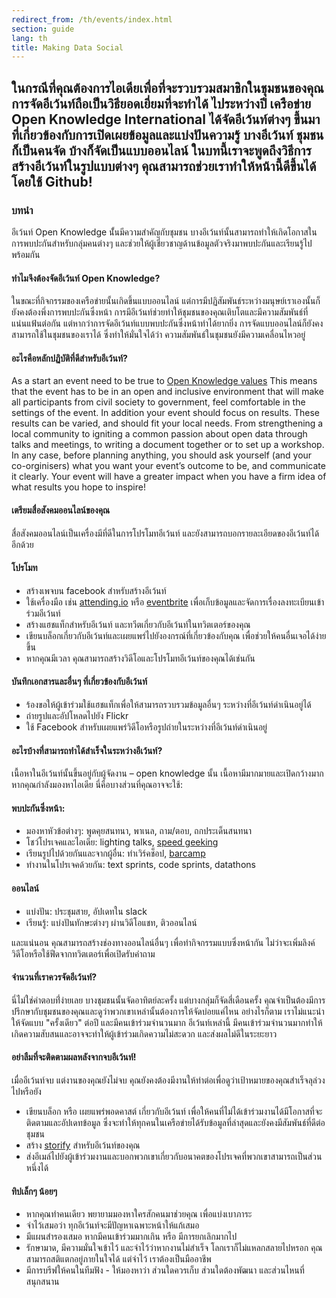 ```yaml
---
redirect_from: /th/events/index.html
section: guide
lang: th
title: Making Data Social
---
```


## ในกรณีที่คุณต้องการไอเดียเพื่อที่จะรวบรวมสมาชิกในชุมชนของคุณ การจัดอีเว้นท์ถือเป็นวิธียอดเยี่ยมที่จะทำได้ ไประหว่างปี เครือข่าย Open Knowledge International ได้จัดอีเว้นท์ต่างๆ ขึ้นมาที่เกี่ยวข้องกับการเปิดเผยข้อมูลและแบ่งปันความรู้ บางอีเว้นท์ ชุมชนก็เป็นคนจัด บ้างก็จัดเป็นแบบออนไลน์ ในบทนี้เราจะพูดถึงวิธีการสร้างอีเว้นท์ในรูปแบบต่างๆ คุณสามารถช่วยเราทำให้หน้านี้ดีขึ้นได้ โดยใช้ Github! 

### บทนำ

อีเว้นท์ Open Knowledge นั้่นมีความสำคัญกับชุมชน บางอีเว้นท์นั้นสามารถทำให้เกิดโอกาสในการพบปะกันสำหรับกลุ่มคนต่างๆ และช่วยให้ผู้เชี่ยวชาญด้านข้อมูลตัวจริงมาพบปะกันและเรียนรู้ไปพร้อมกัน

#### ทำไมจึงต้องจัดอีเว้นท์ Open Knowledge?

ในขณะที่กิจกรรมของเครือข่ายนั้นเกิดขึ้นแบบออนไลน์ แต่การมีปฏิสัมพันธ์ระหว่างมนุษย์เราเองนั้นก็ยังคงต้องพึ่งการพบปะกันซึ่งหน้า การมีอีเว้นท์ช่วยทำให้ชุมชนของคุณเติบโตและมีความสัมพันธ์ที่แน่นแฟ้นต่อกัน
แต่หากว่าการจัดอีเว้นท์แบบพบปะกันซึ่งหน้าทำได้ยากยิ่ง การจัดแบบออนไลน์ก็ยังคงสามารถใช้ในชุมชนของเราได้ ซึ่งทำให้มั่นใจได้ว่า ความสัมพันธ์ในชุมชนยังมีความเคลื่อนไหวอยู่

#### อะไรคือหลักปฏิบัติที่ดีสำหรับอีเว้นท์?

As a start an event need to be true to [Open Knowledge values](https://okfn.org/about/vision-and-values/) This means that the event has to be in an open and inclusive environment that will make all participants from civil society to government, feel comfortable in the settings of the event.
In addition your event should focus on results. These results can be varied, and should fit your local needs. From strengthening a local community to igniting a common passion about open data through talks and meetings, to writing a document together or to set up a workshop. In any case, before planning anything, you should ask yourself (and your co-orginisers) what you want your event’s outcome to be, and communicate it clearly. Your event will have a greater impact when you have a firm idea of what results you hope to inspire!

#### เตรียมสื่อสังคมออนไลน์ของคุณ
สื่อสังคมออนไลน์เป็นเครื่องมีที่ดีในการโปรโมทอีเว้นท์ และยังสามารถบอกรายละเอียดของอีเว้นท์ได้อีกด้วย

#### โปรโมท
* สร้างเพจบน facebook สำหรับสร้างอีเว้นท์
* ใช้เครื่องมือ เช่น [attending.io](https://attending.io) หรือ [eventbrite](http://eventbrite.com) เพื่อเก็บข้อมูลและจัดการเรื่องลงทะเบียนเข้าร่วมอีเว้นท์
* สร้างแฮชแท็กสำหรับอีเว้นท์ และทวีตเกี่ยวกับอีเว้นท์ในทวิตเตอร์ของคุณ 
* เขียนบล็อกเกี่ยวกับอีเว้นท์และเผยแพร่ไปยังองกรณ์ที่เกี่ยวข้องกับคุณ เพื่อช่วยให้คนอื่นเจอได้ง่ายขึ้น
* หากคุณมีเวลา คุณสามารถสร้างวิดีโอและโปรโมทอีเว้นท์ของคุณได้เช่นกัน

#### บันทึกเอกสารและอื่นๆ ที่เกี่ยวข้องกับอีเว้นท์

* ร้องขอให้ผู้เข้าร่วมใช้แฮชแท็กเพื่อให้สามารถรวบรวมข้อมูลอื่นๆ ระหว่างที่อีเว้นท์ดำเนินอยู่ได้
* ถ่ายรูปและอัปโหลดไปยัง Flickr
* ใช้ Facebook สำหรับเผยแพร่วิดีโอหรือรูปถ่ายในระหว่างที่อีเว้นท์ดำเนินอยู่

#### อะไรบ้างที่สามารถทำได้สำเร็จในระหว่างอีเว้นท์?

เนื้อหาในอีเว้นท์นั้นขึ้นอยู่กับผู้จัดงาน – open knowledge นั้น เนื้อหามีมากมายและเปิดกว้างมาก หากคุณกำลังมองหาไอเดีย นี่คือบางส่วนที่คุณอาจจะใช้:

#### พบปะกันซึ่งหน้า:

* มองหาหัวข้อต่างๆ: พูดคุยสนทนา, พาเนล, ถาม/ตอบ, ถกประเด็นสนทนา
* โชว์โปรเจคและไอเดีย: lighting talks, [speed geeking](http://www.kstoolkit.org/Speed+geeking?responseToken=876633d8de129f2ca0e7598f85ba60e5)
* เรียนรูปไปด้วยกันและจากผู้อื่น: ทำเวิร์คช็อป, [barcamp](https://en.wikipedia.org/wiki/BarCamp)
* ทำงานในโปรเจคด้วยกัน: text sprints, code sprints, datathons

#### ออนไลน์

* แบ่งปัน: ประชุมสาย, อัปเดทใน slack
* เรียนรู้: แบ่งปันทักษะต่างๆ ผ่านวิดีโอแชท, ติวออนไลน์

และแน่นอน คุณสามารถสร้างช่องทางออนไลน์อื่นๆ เพื่อทำกิจกรรมแบบซึ่งหน้ากัน ไม่ว่าจะเพิ่มลิงค์วิดีโอหรือใช้ฟีดจากทวิตเตอร์เพื่อเปิดรับคำถาม

#### จำนวนที่เราควรจัดอีเว้นท์?

นี่ไม่ใช่คำตอบที่่ง่ายเลย บางชุมชนนั้นจัดอาทิตย์ละครั้ง แต่บางกลุ่มก็จัดสี่เดือนครั้ง คุณจำเป็นต้องมีการปรึกษากับชุมชนของคุณและดูว่าพวกเขาเหล่านั้นต้องการให้จัดบ่อยแค่ไหน อย่างไรก็ตาม เราไม่แนะนำให้จัดแบบ "ครั้งเดียว" ต่อปี และมีคนเข้าร่วมจำนวนมาก อีเว้นท์เหล่านี้ มีคนเข้าร่วมจำนวนมากทำให้เกิดความสับสนและอาจจะทำให้ผู้เข้าร่วมเกิดความไม่สะดวก และส่งผลไม่ดีในระยะยาว

#### อย่าลืมที่จะติดตามผลหลังจากจบอีเว้นท์!
เมื่ออีเว้นท์จบ แต่งานของคุณยังไม่จบ คุณยังคงต้องมีงานให้ทำต่อเพื่อดูว่าเป้าหมายของคุณสำเร็จลุล่วงไปหรือยัง

* เขียนบล็อก หรือ เผยแพร่พอดคาสต์ เกี่ยวกับอีเว้นท์ เพื่อให้คนที่ไม่ได้เข้าร่วมงานได้มีโอกาสที่จะติดตามและอัปเดทข้อมูล ซึ่งจะทำให้ทุกคนในเครือข่ายได้รับข้อมูลที่ล่าสุดและยังคงมีสัมพันธ์ที่ดีต่อชุมชน
* สร้าง [storify](https://storify.com) สำหรับอีเว้นท์ของคุณ
* ส่งอีเมล์ไปยังผู้เข้าร่วมงานและบอกพวกเขาเกี่ยวกับอนาคตของโปรเจคที่พวกเขาสามารถเป็นส่วนหนึ่งได้

#### ทิปเล็กๆ น้อยๆ

* หากคุณทำคนเดียว พยายามมองหาใครสักคนมาช่วยคุณ เพื่อแบ่งเบาภาระ
* จำไว้เสมอว่า ทุกอีเว้นท์จะมีปัญหาเฉพาะหน้าให้แก้เสมอ
* มีแผนสำรองเสมอ หากมีคนเข้าร่วมมากเกิน หรือ มีการยกเลิกมากไป
* รักษามาด, มีความมั่นใจเข้าไว้ และจำไว้ว่าหากงานไม่สำเร็จ โลกเราก็ไม่แหลกสลายไปหรอก คุณสามารถสติแตกอยู่ภายในใจได้ แต่จำไว้ เราต้องเป็นมืออาชีพ
* มีการบรีฟให้คนในทีมฟัง - ให้มองหาว่า ส่วนใดควรเก็บ ส่วนใดต้องพัฒนา และส่วนไหนที่สนุกสนาน
